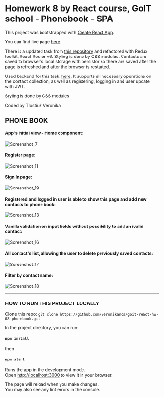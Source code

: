 # Homework 8 by React course, GoIT school - Phonebook - SPA

This project was bootstrapped with
[Create React App](https://github.com/facebook/create-react-app).

You can find live page
[here](https://veronikanos.github.io/goit-react-hw-08-phonebook/).

There is a updated task from [this repository](https://veronikanos.github.io/goit-react-hw-04-phonebook/) and
refactored with Redux toolkit, React Router v6. Styling is done by CSS modules. Contacts are
saved to browser's local storage with persistor so there are saved after the page is refreshed
and after the browser is restarted.

Used backend for this task: [here](https://connections-api.herokuapp.com/docs/). It supports all necessary operations on the contact collection, as well as registering, logging in and user update with JWT. 

Styling is done by CSS modules

Coded by Tlostiuk Veronika.

## PHONE BOOK

#### App's initial view - Home component:

![Screenshot_7](https://user-images.githubusercontent.com/49239848/214679200-69644cc0-ac4f-440d-94a6-879f64ffcea4.png)

#### Register page:

![Screenshot_11](https://user-images.githubusercontent.com/49239848/214679442-f72c52bb-33b7-457a-97e0-025278bc7a63.png)

#### Sign In page:

![Screenshot_19](https://user-images.githubusercontent.com/49239848/214680406-dbc71b0e-d7e6-4935-b735-c39f5fe5c748.png)

#### Registered and logged in user is able to show this page and add new contacts to phone book:

![Screenshot_13](https://user-images.githubusercontent.com/49239848/214679890-5926382a-20ce-45a3-967b-4774f949b703.png)

#### Vanilla validation on input fields without possibility to add an ivalid contact:

![Screenshot_16](https://user-images.githubusercontent.com/49239848/214680196-3cca9956-36da-4eaf-baee-51a88fc504c6.png)

#### All contact's list, allowing the user to delete previously saved contacts:

![Screenshot_17](https://user-images.githubusercontent.com/49239848/214680506-1976934b-f4c7-47f1-b56c-8405c328944a.png)

#### Filter by contact name:

![Screenshot_18](https://user-images.githubusercontent.com/49239848/214680518-5f76dbaf-29c5-4f6e-b212-cc31107680ce.png)

---

### HOW TO RUN THIS PROJECT LOCALLY

Clone this repo:
`git clone https://github.com/Veronikanos/goit-react-hw-08-phonebook.git`

In the project directory, you can run:

#### `npm install`

then

#### `npm start`

Runs the app in the development mode.\
Open [http://localhost:3000](http://localhost:3000) to view it in your browser.

The page will reload when you make changes.\
You may also see any lint errors in the console.
